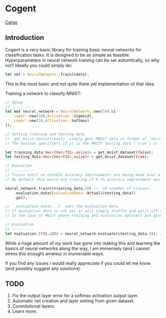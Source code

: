 # Cogent

[Cargo](https://crates.io/crates/cogent)

## Introduction

Cogent is a very basic library for training basic neural networks for classification tasks.
It is designed to be as simple as feasible.
Hyperparameters in neural network training can be set automitcally, so why not?
Ideally you could simply do:
```rust
let net = NeuralNetwork::Train(&data);
```
This is the most basic and not quite there yet implementation of that idea.

Training a network to classify MNIST:
```rust
// Setup
// ----------
let mut neural_network = NeuralNetwork::new(784,&[
    Layer::new(100,Activation::Sigmoid),
    Layer::new(10,Activation::Softmax)
]);

// Setting training and testing data
// `get_mnist_dataset(bool)` simply gets MNIST data in format of `Vec<(Vec<f32>,usize)>` where each entry is an example and tuple.0=input and tuple.1=class.
// The boolean specifiers if it is the MNIST testing data (`true`) or training data (`false`).

let training_data:Vec<(Vec<f32>,usize)> = get_mnist_dataset(false);
let testing_data:Vec<(Vec<f32>,usize)> = get_mnist_dataset(true);

// Execution
// ----------
// Trains until no notable accuracy improvements are being made over a number of iterations.
// By default this would end training if 0.5% accuracy improvement was not seen over 6 iterations (often referred to as 'epochs').

neural_network.train(&training_data,10) // `10`=number of classes
    .evaluation_data(EvaluationData::Actual(&testing_data))
    .go();

// `.evaluation_data(...)` sets the evaluation data. 
// If evaluation data is not set it will simply shuffle and split off a random group from training data to be evaluation data.
// In the case of MNIST where training and evaluation datasets are given seperately, it makes sense to set it as such.

// Evaluation
// ----------
let evaluation:(f32,u32) = neural_network.evaluate(&testing_data,10); // (cost,example correctly classified)
```

While a huge amount of my work has gone into making this and learning the basics of neural networks along the way, I am immensely (and I cannot stress this enough) amateur in inumerable ways.

If you find any issues I would really appreciate if you could let me know (and possibly suggest any solutions).

## TODO

1. Fix the output layer error for a softmax activation output layer.
2. Automatic net creation and layer setting from given dataset.
3. Convolutional layers.
4. Learn more.
